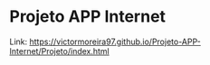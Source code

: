 # Projeto APP Internet
 
 Link: https://victormoreira97.github.io/Projeto-APP-Internet/Projeto/index.html
